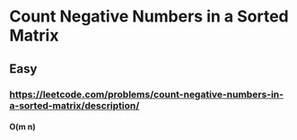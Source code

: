 # Count Negative Numbers in a Sorted Matrix
## Easy
### https://leetcode.com/problems/count-negative-numbers-in-a-sorted-matrix/description/
#### O(m n)
